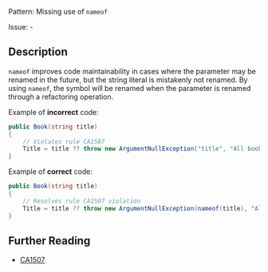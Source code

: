 Pattern: Missing use of `nameof`

Issue: -

## Description

`nameof` improves code maintainability in cases where the parameter may be renamed in the future, but the string literal is mistakenly not renamed. By using `nameof`, the symbol will be renamed when the parameter is renamed through a refactoring operation.

Example of **incorrect** code:

```cs
public Book(string title)
{
    // Violates rule CA1507
    Title = title ?? throw new ArgumentNullException("title", "All books must have a title.");
}
```

Example of **correct** code:

```cs
public Book(string title)
{
    // Resolves rule CA1507 violation
    Title = title ?? throw new ArgumentNullException(nameof(title), "All books must have a title.");
}
```

## Further Reading

* [CA1507](https://learn.microsoft.com/en-us/dotnet/fundamentals/code-analysis/quality-rules/ca1507)
